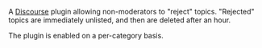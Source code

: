 A [Discourse](https://www.discourse.org/) plugin allowing non-moderators to "reject" topics. "Rejected" topics are 
immediately unlisted, and then are deleted after an hour. 

The plugin is enabled on a per-category basis.

